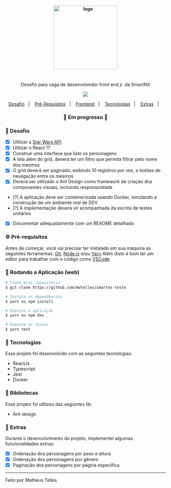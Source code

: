 <h4 align="center">
  <img src="#" alt="logo" height="200px"/>
</h4>

<h1 align="center">
    
</h1>

<p align="center">Desafio para vaga de desenvolvedor front end jr. da SmartNX</p>

<p align="center">
  <img src="https://img.shields.io/static/v1?label=React&message=17.0.2&color=00BBCC&logo=html" />
</p>

<p align="center">
  <a href="#-desafio">Desafio</a>&nbsp;&nbsp;&nbsp;|&nbsp;&nbsp;&nbsp;
  <a href="#-pré-requisitos">Pré-Requisitos</a>&nbsp;&nbsp;&nbsp;|&nbsp;&nbsp;&nbsp;
  <a href="#-rodando-a-aplicação-web">Frontend</a>&nbsp;&nbsp;&nbsp;|&nbsp;&nbsp;&nbsp;
  <a href="#-tecnologias">Tecnologias</a>&nbsp;&nbsp;&nbsp;|&nbsp;&nbsp;&nbsp;
  <a href="#-extras">Extras</a>&nbsp;&nbsp;&nbsp;|&nbsp;&nbsp;&nbsp;
</p>

<h3 align="center"> 
🚧  Em progresso  🚧
</h3>

### 🚩 Desafio 

- [x] Utilizar a <a href="https://swapi.dev/" target="_blank">Star Wars API</a>
- [x] Utilizar o React 17
- [x] Construir uma interface que liste os personagens
- [x] A tela além do grid, deverá ter um filtro que permita filtrar pelo nome dos mesmos
- [x] O grid deverá ser paginado, exibindo 10 registros por vez, e botões de navegação
entre os mesmos
- [x] Deverá ser utilizado o Ant Design como framework de criação dos componentes
visuais, incluindo responsividade
- [?] A aplicação deve ser conteinerizada usando Docker, simulando a construção de
um ambiente real de DEV
- [?] A implementação deverá vir acompanhada da escrita de testes unitários
- [x] Documentar adequadamente com um README detalhado

### ⚙ Pré-requisitos

Antes de começar, você vai precisar ter instalado em sua máquina as seguintes ferramentas:
[Git](https://git-scm.com), [Node.js](https://nodejs.org/en/) e/ou [Yarn](https://https://yarnpkg.com/) 
Além disto é bom ter um editor para trabalhar com o código como [VSCode](https://code.visualstudio.com/)

### 🎲 Rodando a Aplicação (web)

```bash
# Clone este repositório
$ git clone https://github.com/mwtelles/smartnx-teste

# Instale as dependências
$ yarn ou npm install

# Execute a aplicação
$ yarn ou npm dev

# Execute os testes
$ yarn test
```

### 🚀 Tecnologias

Esse projeto foi desenvolvido com as seguintes tecnologias:

- ReactJs
- Typescript
- Jest
- Docker

### 📕 Bibliotecas

Esse projeto foi utilizou das seguintes lib:

- Ant-design


### 🎁 Extras

Durante o desenvolvimento do projeto, implementei algumas funcionalidades extras:

- [x] Ordenação dos personagens por peso e altura
- [x] Ordenação dos personagens por gênero
- [x] Paginação dos personagens por página específica

<hr/>

Feito por Matheus Telles
